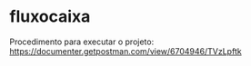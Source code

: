 # fluxocaixa
Procedimento para executar o projeto:
https://documenter.getpostman.com/view/6704946/TVzLpftk
